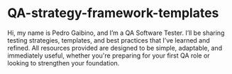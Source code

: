 # QA-strategy-framework-templates
Hi, my name is Pedro Gaibino, and I’m a QA Software Tester. I’ll be sharing testing strategies, templates, and best practices that I’ve learned and refined. All resources provided are designed to be simple, adaptable, and immediately useful, whether you're preparing for your first QA role or looking to strengthen your foundation.
